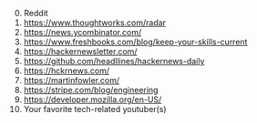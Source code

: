 0. Reddit
1. https://www.thoughtworks.com/radar
2. https://news.ycombinator.com/
3. https://www.freshbooks.com/blog/keep-your-skills-current
4. https://hackernewsletter.com/
5. https://github.com/headllines/hackernews-daily
6. https://hckrnews.com/
7. https://martinfowler.com/
8. https://stripe.com/blog/engineering
9. https://developer.mozilla.org/en-US/
10. Your favorite tech-related youtuber(s)
